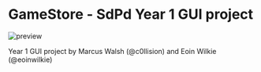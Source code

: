 # GameStore - SdPd Year 1 GUI project

![preview](https://media.giphy.com/media/89h6mzkmcBU10ji8FA/giphy.gif)

Year 1 GUI project by Marcus Walsh (@c0llision) and Eoin Wilkie (@eoinwilkie)
